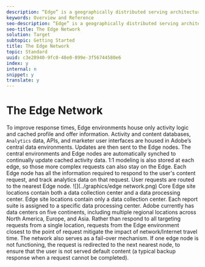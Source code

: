 ```yaml
---
description: “Edge” is a geographically distributed serving architecture that ensures optimum response times for end-users requesting content, regardless of where they are located around the globe.
keywords: Overview and Reference
seo-description: “Edge” is a geographically distributed serving architecture that ensures optimum response times for end-users requesting content, regardless of where they are located around the globe.
seo-title: The Edge Network
solution: Target
subtopic: Getting Started
title: The Edge Network
topic: Standard
uuid: c3e28940-9fc0-48e0-899e-3f56744580e6
index: y
internal: n
snippet: y
translate: y
---
```


# The Edge Network

To improve response times, Edge environments house only activity logic and cached profile and offer information. Activity and content databases, `Analytics` data, APIs, and marketer user interfaces are housed in Adobe’s central data environments. Updates are then sent to the Edge nodes. The central environments and Edge nodes are automatically synched to continually update cached activity data. 1:1 modeling is also stored at each edge, so those more complex requests can also stay on the Edge. 
Each Edge node has all the information required to respond to the user's content request, and track analytics data on that request. User requests are routed to the nearest Edge node.
![](../graphics/edge network.png) 
Core Edge site locations contain both a data collection center and a data processing center. Edge site locations contain only a data collection center. Each report suite is assigned to a specific data processing center.
Adobe currently has data centers on five continents, including multiple regional locations across North America, Europe, and Asia.
Rather than respond to all targeting requests from a single location, requests from the Edge environment closest to the point of request mitigate the impact of network/Internet travel time.
The network also serves as a fail-over mechanism. If one edge node is not functioning, the request is redirected to the next nearest node, to ensure that the user is not served default content (a typical backup response when a request cannot be completed).
